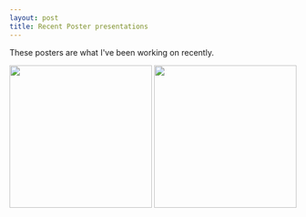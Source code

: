 ```yaml
---
layout: post
title: Recent Poster presentations
---
```


These posters are what I've been working on recently.

<img src="../images/1907Pierce_Intersections.png" width = "250">


<img src="../images/1907TohokuSymposioum(1).png" width = "250">
